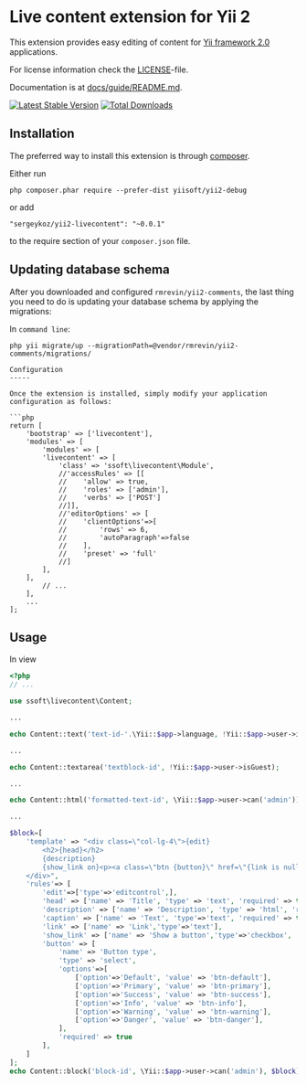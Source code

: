 Live content extension for Yii 2
=========================

This extension provides easy editing of content for [Yii framework 2.0](http://www.yiiframework.com) applications.

For license information check the [LICENSE](LICENSE.md)-file.

Documentation is at [docs/guide/README.md](docs/guide/README.md).

[![Latest Stable Version](https://poser.pugx.org/yiisoft/yii2-debug/v/stable.png)](https://packagist.org/packages/yiisoft/yii2-debug)
[![Total Downloads](https://poser.pugx.org/yiisoft/yii2-debug/downloads.png)](https://packagist.org/packages/yiisoft/yii2-debug)


Installation
------------

The preferred way to install this extension is through [composer](http://getcomposer.org/download/).

Either run

```
php composer.phar require --prefer-dist yiisoft/yii2-debug
```

or add

```
"sergeykoz/yii2-livecontent": "~0.0.1"
```

to the require section of your `composer.json` file.

Updating database schema
------------------------
After you downloaded and configured `rmrevin/yii2-comments`,
the last thing you need to do is updating your database schema by applying the migrations:

In `command line`:
```
php yii migrate/up --migrationPath=@vendor/rmrevin/yii2-comments/migrations/

Configuration
-----

Once the extension is installed, simply modify your application configuration as follows:

```php
return [
    'bootstrap' => ['livecontent'],
    'modules' => [
        'modules' => [
        'livecontent' => [
            'class' => 'ssoft\livecontent\Module',
            //'accessRules' => [[
            //    'allow' => true,
            //    'roles' => ['admin'],
            //    'verbs' => ['POST']
            //]],
            //'editorOptions' => [
            //    'clientOptions'=>[
            //        'rows' => 6,
            //        'autoParagraph'=>false 
            //    ],
            //    'preset' => 'full'
            //]
        ],
    ],
        // ...
    ],
    ...
];
```

Usage
-----
In view
```php
<?php
// ...

use ssoft\livecontent\Content;

...

echo Content::text('text-id-'.\Yii::$app->language, !Yii::$app->user->isGuest);

...

echo Content::textarea('textblock-id', !Yii::$app->user->isGuest);

...

echo Content::html('formatted-text-id', \Yii::$app->user->can('admin'));

...

$block=[
    'template' => "<div class=\"col-lg-4\">{edit}
        <h2>{head}</h2>
        {description}
        {show_link on}<p><a class=\"btn {button}\" href=\"{link is null}#{/link is null}{link is not null}{link}{/link is not null}\">{caption}</a></p>{/show_link on}
    </div>",               
    'rules'=> [
        'edit'=>['type'=>'editcontrol',],              
        'head' => ['name' => 'Title', 'type' => 'text', 'required' => true],
        'description' => ['name' => 'Description', 'type' => 'html', 'required' => true],                             
        'caption' => ['name' => 'Text', 'type'=>'text', 'required' => true],
        'link' => ['name' => 'Link','type'=>'text'],
        'show_link' => ['name' => 'Show a button','type'=>'checkbox', 'required' => true],
        'button' => [
            'name' => 'Button type',
            'type' => 'select',
            'options'=>[
                ['option'=>'Default', 'value' => 'btn-default'],
                ['option'=>'Primary', 'value' => 'btn-primary'],
                ['option'=>'Success', 'value' => 'btn-success'],
                ['option'=>'Info', 'value' => 'btn-info'],
                ['option'=>'Warning', 'value' => 'btn-warning'],
                ['option'=>'Danger', 'value' => 'btn-danger'],
            ],
            'required' => true
        ],
    ]
];
echo Content::block('block-id', \Yii::$app->user->can('admin'), $block);  

```